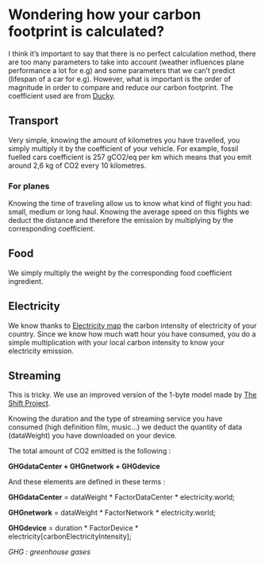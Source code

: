 # Wondering how your carbon footprint is calculated? 

I think it’s important to say that there is no perfect calculation method, there are too many parameters to take into account (weather influences plane performance a lot for e.g) and some parameters that we can’t predict (lifespan of a car for e.g). However, what is important is the order of magnitude in order to compare and reduce our carbon footprint. The coefficient used are from [Ducky](https://static.ducky.eco/calculator_documentation.pdf).


## Transport

Very simple, knowing the amount of kilometres you have travelled, you simply multiply it by the coefficient  of your vehicle. For example, fossil fuelled cars coefficient is 257 gCO2/eq per km which means that you emit around 2,6 kg of CO2 every 10 kilometres.

### For planes

Knowing the time of traveling allow us to know what kind of flight you had: small, medium or long haul. Knowing the average speed on this flights we deduct the distance and therefore the emission by multiplying by the corresponding coefficient.


## Food

We simply multiply the weight by the corresponding food coefficient ingredient.


## Electricity

We know thanks to [Electricity map](https://www.electricitymap.org/map) the carbon intensity of electricity of your country. Since we know how much watt hour you have consumed, you do a simple multiplication with your local carbon intensity to know your electricity emission.


## Streaming

This is tricky. We use an improved version of the 1-byte model made by [The Shift Project](https://theshiftproject.org/).

Knowing the duration and the type of streaming service you have consumed (high definition film, music…) we deduct the quantity of data (dataWeight) you have downloaded on your device.

The total amount of CO2 emitted is the following :

**GHGdataCenter + GHGnetwork + GHGdevice**

And these elements are defined in these terms :

**GHGdataCenter** = dataWeight * FactorDataCenter * electricity.world;

**GHGnetwork** = dataWeight * FactorNetwork * electricity.world;

**GHGdevice** = duration * FactorDevice * electricity[carbonElectricityIntensity];

*GHG : greenhouse gases*

